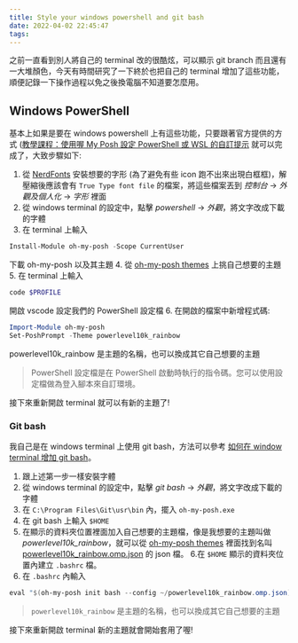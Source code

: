 ```yaml
---
title: Style your windows powershell and git bash
date: 2022-04-02 22:45:47
tags:
---
```


之前一直看到別人將自己的 terminal 改的很酷炫，可以顯示 git branch 而且還有一大堆顏色，今天有時間研究了一下終於也把自己的 terminal 增加了這些功能，順便記錄一下操作過程以免之後換電腦不知道要怎麼用。


## Windows PowerShell
基本上如果是要在 windows powershell 上有這些功能，只要跟著官方提供的方式 ([教學課程：使用喔 My Posh 設定 PowerShell 或 WSL 的自訂提示](https://docs.microsoft.com/zh-tw/windows/terminal/tutorials/custom-prompt-setup#customize-your-powershell-prompt-with-oh-my-posh) 就可以完成了，大致步驟如下:

1. 從 [NerdFonts](https://www.nerdfonts.com/font-downloads) 安裝想要的字形 (為了避免有些 icon 跑不出來出現白框框)，解壓縮後應該會有 `True Type font file` 的檔案，將這些檔案丟到 *控制台* -> *外觀及個人化* -> *字形* 裡面
2. 從 windows terminal 的設定中，點擊 *powershell* -> *外觀*，將文字改成下載的字體
3. 在 terminal 上輸入
```powershell
Install-Module oh-my-posh -Scope CurrentUser
```
下載 oh-my-posh 以及其主題
4. 從 [oh-my-posh themes](https://ohmyposh.dev/docs/themes) 上挑自己想要的主題
5. 在 terminal 上輸入
```powershell
code $PROFILE
```
開啟 vscode 設定我們的 PowerShell 設定檔
6. 在開啟的檔案中新增程式碼:
```powerShell
Import-Module oh-my-posh
Set-PoshPrompt -Theme powerlevel10k_rainbow
```
powerlevel10k_rainbow 是主題的名稱，也可以換成其它自己想要的主題

> PowerShell 設定檔是在 PowerShell 啟動時執行的指令碼。您可以使用設定檔做為登入腳本來自訂環境。
 
接下來重新開啟 terminal 就可以有新的主題了!

### Git bash
我自己是在 windows terminal 上使用 git bash，方法可以參考 [如何在 window terminal 增加 git bash](https://aleetsaiya.github.io/2022/01/20/window-terminal-%E5%A2%9E%E5%8A%A0-git-bash/)。

1. 跟上述第一步一樣安裝字體
2. 從 windows terminal 的設定中，點擊 *git bash* -> *外觀*，將文字改成下載的字體
3. 在 `C:\Program Files\Git\usr\bin` 內，擺入 `oh-my-posh.exe`
4. 在 git bash 上輸入 `$HOME`
5. 在顯示的資料夾位置裡面加入自己想要的主題檔，像是我想要的主題叫做 *powerlevel10k_rainbow*，就可以從 [oh-my-posh themes](https://github.com/JanDeDobbeleer/oh-my-posh/tree/main/themes) 裡面找到名叫 [powerlevel10k_rainbow.omp.json](https://github.com/JanDeDobbeleer/oh-my-posh/blob/main/themes/powerlevel10k_rainbow.omp.json) 的 json 檔。
6.在 `$HOME` 顯示的資料夾位置內建立 `.bashrc` 檔。
7. 在 `.bashrc` 內輸入
```powershell
eval "$(oh-my-posh init bash --config ~/powerlevel10k_rainbow.omp.json)"
```
> `powerlevel10k_rainbow` 是主題的名稱，也可以換成其它自己想要的主題 

接下來重新開啟 terminal 新的主題就會開始套用了喔!
